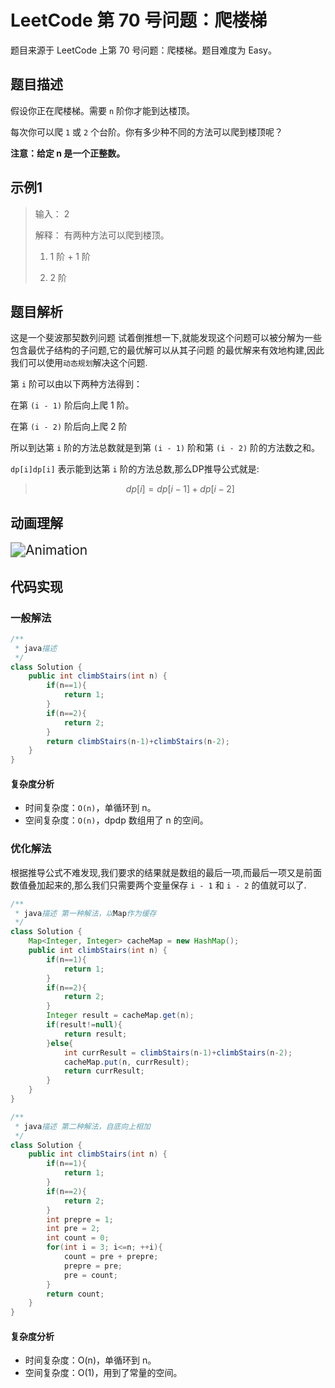 # **LeetCode 第 70 号问题：爬楼梯**

题目来源于 LeetCode 上第 70 号问题：爬楼梯。题目难度为 Easy。

## 题目描述

假设你正在爬楼梯。需要 `n` 阶你才能到达楼顶。

每次你可以爬 `1` 或 `2` 个台阶。你有多少种不同的方法可以爬到楼顶呢？ 

**注意：给定 n 是一个正整数。** 

## 示例1

>  输入： 2 
>
>   解释： 有两种方法可以爬到楼顶。
>
>  1.	1 阶 + 1 阶
>
>  2.  2 阶

## 题目解析
这是一个斐波那契数列问题
试着倒推想一下,就能发现这个问题可以被分解为一些包含最优子结构的子问题,它的最优解可以从其子问题 
的最优解来有效地构建,因此我们可以使用`动态规划`解决这个问题.

第 `i` 阶可以由以下两种方法得到：

在第 `(i - 1)` 阶后向上爬 1 阶。

在第 `(i - 2)` 阶后向上爬 2 阶

所以到达第 `i` 阶的方法总数就是到第 `(i - 1)` 阶和第 `(i - 2)` 阶的方法数之和。

`dp[i]dp[i]` 表示能到达第 `i` 阶的方法总数,那么DP推导公式就是:

> $$
> dp[i] = dp[i − 1] + dp[i − 2]
> $$



## 动画理解

<img src="../Animation/Animation.gif" alt="Animation" style="zoom:150%;" />

## 代码实现
### 一般解法

```java
/**
 * java描述
 */
class Solution {
    public int climbStairs(int n) {
        if(n==1){
            return 1;
        }
        if(n==2){
            return 2;
        }
        return climbStairs(n-1)+climbStairs(n-2);
    }
}
```

#### 复杂度分析

- 时间复杂度：`O(n)`，单循环到 n。
- 空间复杂度：`O(n)`，dpdp 数组用了 n 的空间。

### 优化解法

根据推导公式不难发现,我们要求的结果就是数组的最后一项,而最后一项又是前面数值叠加起来的,那么我们只需要两个变量保存 `i - 1` 和 `i - 2` 的值就可以了.

```java
/**
 * java描述 第一种解法，以Map作为缓存
 */
class Solution {
    Map<Integer, Integer> cacheMap = new HashMap();
    public int climbStairs(int n) {
        if(n==1){
            return 1;
        }
        if(n==2){
            return 2;
        }
        Integer result = cacheMap.get(n);
        if(result!=null){
            return result;
        }else{
            int currResult = climbStairs(n-1)+climbStairs(n-2);
            cacheMap.put(n, currResult);
            return currResult;
        }
    }
}
```

```java
/**
 * java描述 第二种解法，自底向上相加
 */
class Solution {
    public int climbStairs(int n) {
        if(n==1){
            return 1;
        }
        if(n==2){
            return 2;
        }
        int prepre = 1;
        int pre = 2;
        int count = 0;
        for(int i = 3; i<=n; ++i){
            count = pre + prepre;
            prepre = pre;
            pre = count;
        }
        return count;
    }
}
```

#### 复杂度分析

- 时间复杂度：O(n)，单循环到 n。
- 空间复杂度：O(1)，用到了常量的空间。